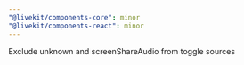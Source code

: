 ```yaml
---
"@livekit/components-core": minor
"@livekit/components-react": minor
---
```


Exclude unknown and screenShareAudio from toggle sources
